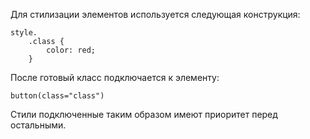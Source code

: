Для стилизации элементов используется следующая конструкция:  
```
style.
    .class {
        color: red;
    }
```
После готовый класс подключается к элементу:  
```
button(class="class")
```

Стили подключенные таким образом имеют приоритет перед остальными.  